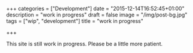 +++
categories = ["Development"]
date = "2015-12-14T16:52:45+01:00"
description = "work in progress"
draft = false
image = "/img/post-bg.jpg"
tags = ["wip", "development"]
title = "work in progress"

+++

This site is still work in progress. Please be a little more patient.
